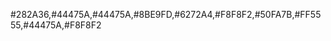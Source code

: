 <!-- Dracula Theme v1.2.5
#
# https://github.com/zenorocha/dracula-theme
#
# Copyright 2016, All rights reserved
#
# Code licensed under the MIT license
# http://zenorocha.mit-license.org
#
# @author Eduardo Quagliato <eduardo@quagliato.me>
-->

#282A36,#44475A,#44475A,#8BE9FD,#6272A4,#F8F8F2,#50FA7B,#FF5555,#44475A,#F8F8F2

